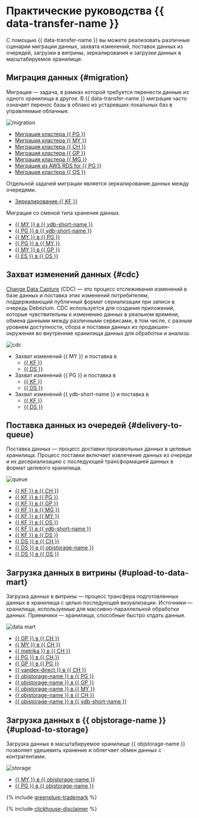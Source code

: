 # Практические руководства {{ data-transfer-name }}


C помощью {{ data-transfer-name }} вы можете реализовать различные сценарии миграции данных, захвата изменений, поставок данных из очередей, загрузки в витрины, зеркалирования и загрузки данных в масштабируемое хранилище.

## Миграция данных {#migration}

Миграция — задача, в рамках которой требуется перенести данные из одного хранилища в другое. В {{ data-transfer-name }} миграция часто означает перенос базы в облако из устаревших локальных баз в управляемые облачные.

![migration](../../_assets/data-transfer/tutorials/migration.svg)

* [Миграция кластера {{ PG }}](managed-postgresql.md)
* [Миграция кластера {{ MY }}](managed-mysql-to-mysql.md)
* [Миграция кластера {{ CH }}](managed-clickhouse.md)
* [Миграция кластера {{ GP }}](managed-greenplum.md)
* [Миграция кластера {{ MG }}](managed-mongodb.md)
* [Миграция из AWS RDS for {{ PG }}](rds-to-mpg.md)
* [Миграция кластера {{ OS }}](os-to-mos.md)

Отдельной задачей миграции является зеркалирование данных между очередями.

* [Зеркалирование {{ KF }}](mkf-to-mkf.md)

Миграция со сменой типа хранения данных.

* [{{ MY }} в {{ ydb-short-name }}](managed-mysql-to-ydb.md)
* [{{ PG }} в {{ ydb-short-name }}](mpg-to-ydb.md)
* [{{ MY }} в {{ PG }}](mmy-to-mpg.md)
* [{{ PG }} в {{ MY }}](mpg-to-mmy.md)
* [{{ MY }} в {{ GP }}](mmy-to-mgp.md)
* [{{ ES }} в {{ OS }}](mes-to-mos.md)

## Захват изменений данных {#cdc}

[Change Data Capture](../concepts/cdc.md) (СDC) — это процесс отслеживания изменений в базе данных и поставка этих изменений потребителям, поддерживающий публичный формат сериализации при записи в очередь Debezium.
СDC используется для создания приложений, которые чувствительны к изменению данных в реальном времени, обмена данными между различными сервисами, в том числе, с разным уровнем доступности, сбора и поставки данных из продакшен-окружения во внутренние хранилища данных для обработки и анализа.

![cdc](../../_assets/data-transfer/tutorials/cdc.svg)

* Захват изменений {{ MY }} и поставка в 
  * [{{ KF }}](cdc-mmy.md)
  * [{{ DS }}](mmy-to-yds.md)
* Захват изменений {{ PG }} и поставка в
  * [{{ KF }}](cdc-mpg.md)
  * [{{ DS }}](mpg-to-yds.md)
* Захват изменений {{ ydb-short-name }} и поставка в
  * [{{ KF }}](cdc-ydb.md)
  * [{{ DS }}](ydb-to-yds.md)

## Поставка данных из очередей {#delivery-to-queue}

Поставка данных — процесс доставки произвольных данных в целевые хранилища. Процесс поставки включает извлечение данных из очереди и их десериализацию с последующей трансформацией данных в формат целевого хранилища.

![queue](../../_assets/data-transfer/tutorials/queue.svg)

* [{{ KF }} в {{ CH }}](mkf-to-mch.md)
* [{{ KF }} в {{ PG }}](mkf-to-mpg.md)
* [{{ KF }} в {{ GP }}](managed-kafka-to-greenplum.md)
* [{{ KF }} в {{ MG }}](mkf-to-mmg.md)
* [{{ KF }} в {{ MY }}](mkf-to-mmy.md)
* [{{ KF }} в {{ OS }}](mkf-to-mos.md)
* [{{ KF }} в {{ ydb-short-name }}](mkf-to-ydb.md)
* [{{ KF }} в {{ DS }}](mkf-to-yds.md)
* [{{ DS }} в {{ CH }}](yds-to-clickhouse.md)
* [{{ DS }} в {{ objstorage-name }}](yds-to-objstorage.md)
* [{{ DS }} в {{ OS }}](trails-to-os.md)

## Загрузка данных в витрины {#upload-to-data-mart}

Загрузка данных в витрины — процесс трансфера подготовленных данных в хранилища с целью последующей визуализации. Источники — хранилища, используемые для массивно-параллельной обработки данных. Приемники — хранилища, способные быстро отдать данные.

![data mart](../../_assets/data-transfer/tutorials/data-mart.svg)

* [{{ GP }} в {{ CH }}](greenplum-to-clickhouse.md)
* [{{ MY }} в {{ CH }}](mysql-to-clickhouse.md)
* [{{ metrika }} в {{ CH }}](metrika-to-clickhouse.md)
* [{{ PG }} в {{ CH }}](rdbms-to-clickhouse.md)
* [{{ GP }} в {{ PG }}](greenplum-to-postgresql.md)
* [{{ yandex-direct }} в {{ CH }}](direct-to-mch.md)
* [{{ objstorage-name }} в {{ PG }}](object-storage-to-postgresql.md)
* [{{ objstorage-name }} в {{ GP }}](object-storage-to-greenplum.md)
* [{{ objstorage-name }} в {{ MY }}](objs-mmy-migration.md)
* [{{ objstorage-name }} в {{ CH }}](object-storage-to-clickhouse.md)
* [{{ objstorage-name }} в {{ ydb-short-name }}](object-storage-to-ydb.md)

## Загрузка данных в {{ objstorage-name }} {#upload-to-storage}

Загрузка данных в масштабируемое хранилище {{ objstorage-name }} позволяет удешевить хранение и облегчает обмен данных с контрагентами.

![storage](../../_assets/data-transfer/tutorials/storage.svg)

* [{{ MY }} в {{ objstorage-name }}](mmy-objs-migration.md)
* [{{ PG }} в {{ objstorage-name }}](mpg-to-objstorage.md)


{% include [greenplum-trademark](../../_includes/mdb/mgp/trademark.md) %}




{% include [clickhouse-disclaimer](../../_includes/clickhouse-disclaimer.md) %}